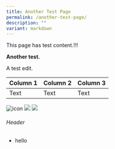 ```yaml
---
title: Another Test Page
permalink: /another-test-page/
description: ""
variant: markdown
---
```

This page has test content.!!!

**Another test.**

A test edit.

| Column 1 | Column 2 | Column 3 |
| -------- | -------- | -------- |
| Text     | Text     | Text     |

![icon](/images/favicon-isomer.ico)
![](https://www.isomer.gov.sg/images/Homepage/create%20and%20launch%20in%20days%203.png)
![](/images/not-found.jpg)


###### Header

- hello

    <script async="true" src="//www.instagram.com/embed.js"></script>
    
    
    
    <svg></svg>
    <svg></svg>